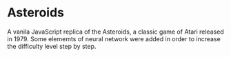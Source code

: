 # Asteroids
A vanila JavaScript replica of the Asteroids, a classic game of Atari released in 1979. Some elememts of neural network were added in order to increase the difficulty level step by step. 
